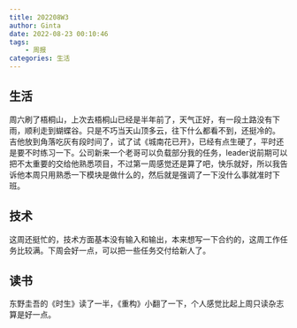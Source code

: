 ```yaml
---
title: 202208W3
author: Ginta
date: 2022-08-23 00:10:46
tags:
    - 周报
categories: 生活
---
```


## 生活
周六刷了梧桐山，上次去梧桐山已经是半年前了，天气正好，有一段土路没有下雨，顺利走到蝴蝶谷。只是不巧当天山顶多云，往下什么都看不到，还挺冷的。
吉他放到角落吃灰有段时间了，试了试《城南花已开》，已经有点生硬了，平时还是要不时练习一下。公司新来一个老哥可以负载部分我的任务，leader说前期可以把不太重要的交给他熟悉项目，不过第一周感觉还是算了吧，快乐就好，所以我告诉他本周只用熟悉一下模块是做什么的，然后就是强调了一下没什么事就准时下班。

## 技术
这周还挺忙的，技术方面基本没有输入和输出，本来想写一下合约的，这周工作任务比较满。下周会好一点，可以把一些任务交付给新人了。

## 读书
东野圭吾的《时生》读了一半，《重构》小翻了一下，个人感觉比起上周只读杂志算是好一点。